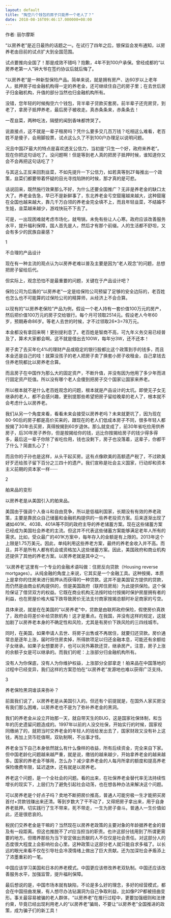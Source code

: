 ```yaml
---
layout: default
title: "掏空六个钱包的房子只能养一个老人了？"
date: 2018-08-16T09:46:17.000000+08:00
---
```


作者: 丽尔摩斯

‌‌“以房养老‌‌”是近日最热的话题之一。在试行了四年之后，银保监会发布通知，以房养老由目前的试点扩大到全国范围。

试点要推向全国了！那是成效不错吗？抱歉，4年不到100户承保。曾经成都的‌‌“以房养老第一人‌‌”钟大爷在签约协议后就后悔了。

‌‌“以房养老‌‌”是一种新型保险产品。简单来说，就是拥有房产、达60岁以上老年人，抵押房子给金融机构得一定的养老金，还可继续住自己的房子里；在去世后房子归金融机构，升值的部分当然也归金融机构所有。

没错，您年轻的时候掏空六个钱包，背半辈子贷款买套房。前半辈子还完房贷，到老了，拿房子抵押养老，最后房子被收走。真赤条条来，赤条条去！

一茬韭菜，两种吃法，隔壁的闻到香味都馋哭了。

说直接点，这不就是一辈子租房吗？凭什么要多交几百万钱？吃相这么难看，老百姓不是傻子，会用脚投票，试点这么久了不到100户办理足以说明问题。

况且中国ZF最大的特点是喜欢透支公信力，当初是‌‌“只生一个好，政府来养老‌‌”。现在你把这句话吃了。没问题啊！但是等到老人真的把房子抵押时候，谁知道你又会不会再把这句话吃了？

与其这么正反来回割韭菜，不如先提升一下公信力，如若真等到ZF每推出一个政策，韭菜们都要带着怀疑的目光寻找陷阱的时候，那才真的是可悲。

话说回来，既然施行效果那么不好，为什么还要全国推广？无非是养老金的缺口太大了。养老金告急，早已不是新鲜事了，东北养老金亏空窟窿越来越大，这种窟窿在全国也越来越大，靠几千万白领的养老金完全填不上，而且年轻韭菜，不结婚不生娃，韭菜越来越少，游戏快玩不下去了。

可是，一出现困难就考虑市场化，就甩锅，未免有些让人心寒。政府应该改善服务水平，提升福利保障，国人首先是人，然后才有那个前缀。人的生活都不舒坦，又会有多少的民族自豪感？

1

不合理的产品设计

现在有一种主流的观点认为以房养老难以普及主要是因为‌‌“老人观念‌‌”的问题，总想把房子留给后代。

但实际上，观念恐怕不是最重要的问题，关键在于产品设计吧？

保险公司为后盾的‌‌“以房养老‌‌”一定是给保险公司预留了足够的安全边际的，老百姓也怎么也不可能算的过保险公司的精算师，从经济上不会合算。

以现有的‌‌“以房养老保险‌‌”产品为例，假设一个老人持有一套价值100万元的房产，然后把价值100万元的房子交给银行。每个月可领取2514元。假设老人今年60岁，预期寿命86岁。等老人去世的时候，才不过领取26*3=78万元。

本金都没有拿回来啊！更别提利息了。老百姓是智商不高，可九年义务交易已经普及了，算术大家都会啊。这不就是借出去100W，每年分3W，还不还本！

房子卖了去买年化4%的理财产品或稳定的银行股都比这个政策到手的钱多，而且本金还是自己的哇！就算没孩子的老人把房子卖了换套小房子收租金，自己拿钱去住养老院都比以房养老合算。

而且房子在中国作为那么大的固定资产，不断升值，并没有因为他用了多少年而进行固定资产贬值。所以没有哪个老人会傻到把房子交个国家让国家来养老。

所以根本就不是什么老百姓观念的问题，根本就是产品设计的太坑。即使无子女无继承的老人，都不会感兴趣，更别提那些希望把房子留给晚辈的老人了，根本就不会考虑什么以房养老。

我们从另一个角度来看，看看未来会接受以房养老吗？未来就更坑了，因为现在80-90后的房子都是高价买来的，跟现在的老人们低成本房子不同，很多年轻人都按揭了30年去买房，真得按揭到60岁退休。那么就变成了，前30年省吃俭用供养房子，后30年房子养你，但是按揭给你的钱，远比你按揭给房子的钱少得多得多，最后这一辈子你除了省吃俭用，钱也没剩下，房子也没落着，这辈子，你都干了什么？简直扎心了！

而且你的子孙也是这样，从头干起买房。这有点像欧美的高额遗产税了，不过欧美好歹还给孩子留下百分之三四十的遗产。我们宣称是社会主义国家，行动却和资本主义前期的资本家一样······

2

舶来品的变形

以房养老是从美国引入的舶来品。

美国由于强调个人奋斗和自由竞争，所以是低福利国家，长期没有有效的养老政策，主要是靠民众自己储蓄和金融机构提供的一些养老投资方案。后来逐渐出现了诸如401K、403B、401A等不同的政府主导的养老储蓄方案。现在这些储蓄方案已经成为美国社会养老的主流。但这并不代表这些储蓄方案能够满足老年人所有的需求。比如，受众最广的401K方案中，每年存入的金额是有上限的。2013年这个上限是1.75万美元。因此，单纯利用这些养老方案，最终的养老金收入并不高。而且，并不是所有人都有机会或资格加入这些储蓄方案。因此，美国政府和商业机构还提供了其他的养老方案。以房养老就是其中之一。

‌‌‘以房养老’这里有一个专业的金融术语叫做：住房反向贷款（Housing reverse mortgages）。从纯金融的角度上来说，它其实是一个金融工具。这种按揭，本质上是拿你的住房来进行抵押从而获得的一种贷款。这并不是美国官方提供的贷款，而仍然是由商业机构提供的，但是美国政府（联邦住房局）为此提供保险。这个保险保证了借贷双方的权益。它既在商业机构无法按时给付按揭时保护房屋拥有者的利益，也在房屋价格大幅下跌导致房价无法支付商家按揭总额时补足商家的亏空。

具体来说，就是在在美国的‌‌“以房养老‌‌”中，贷款是由联邦政府保险，假使房价真跌了，政府会将差价补给贷款机构！这才是重点。在我国，并没有这样的规定，这就加剧了以房养老本身的不确定性和风险，尤其是有房价下跌风险的三四线城市。

同时，在美国，如果申请人去世、将房子出售或不再居住，就要归还贷款。房价通常总是逐年上涨，届时将住房卖掉，所得款项足以归还金融本息，可能还有余额给子女继承。如果子女想要房子，也可以另外筹款还贷，继承房产。注意，房子上涨的余额子女是可以继承的。而我们的呢：上涨部分归金融机构所有。

没有人为你保底，没有人为你维护权益，上涨部分全部拿走！舶来品在中国落地的过程中已经变异，我们这样的方案恐怕在‌‌“以房养老‌‌”发源地也难以获得广泛支持。

3

养老保险黑洞谁该来弥补？

前面我们说了，以房养老是从美国引入的。但还有个前提就是，在国外人家买房没有我们那么困难，以房养老也不是为了弥补养老金的黑洞。

我们的养老金从设立开始那一天，就自带天生的BUG，这是国家社保体制，和当年的历史遗留问题造成的。1997年以前的人没交社保，开始实行的时候，国家视同缴纳了的，就把当时交养老金的年轻人的钱给发出去了，国家财政又没有补上这钱，再加上货币贬值啊，双轨制啊，不出事才怪。

养老金当下自己本身依然就么有什么像样的收益，所有后续资金，完全来自下家。但中国老龄化问题越来越严重，就是说，缴钱的越来越少，开始拿养老金的越来越多。国家的养老金不够用，怎么办？减少拿养老金的人每月所拿的额度和提高养老保险缴费年限，延迟退休，还有就是以房养老。

养老这个问题，是一个全社会的问题。看的出来，在社保养老金替代率无法持续性增长的现实下，上层们为了避免引起社会动荡，也在想各种办法来解决这个问题。

可以房养老是个好点子吗？卖地不断把房价推高，普通人可能穷极一生才能把买房首付+贷款钱赚出来还清。等到岁数大了干不动了，又得把房子拿出来，用于自身养老抵押。切实践行了生不带来，死不带走，一生为房子奋斗。普通人一生价值如此，还是很悲哀的。

税民们交养老金是干嘛的？当然现在以房养老政策的主要对象的年龄据养老金的普及有一段距离。但这也推脱不了zf应当担当的职责。也许这部分钱用到了所谓更需要的地方。但赡养那些为当下安定做出贡献的人不仅仅是社会责任。对这部分人的态度很大程度上会影响社会心里。这种政策让这部分老人就只能自求多福了。以长远的眼光来看不仅在引导社会冷漠情绪上做出了巨大贡献。还为加深社会矛盾添上了浓墨重彩的一笔。

中国应该学习美国和日本的养老模式。中国更应该修改养老双轨制。中国还应该改善服务水平，加强监管，提升福利保障。

最后想说的是，中国市场本就有缺陷，不论是多么好的理念，多好的经营模式，都会在中国扭曲发展，有人想尽办法钻漏洞为自己争取利益，比如像P2P都被扭曲变形。事关最容易被骗的老人群体，‌‌“以房养老‌‌”在推行过程中，更要加强细则和法律约束，毕竟已经出现利用老人的‌‌“以房养老‌‌”骗局，不要让‌‌“以房养老‌‌”全国推进的政策，成为骗子们的新工具！


